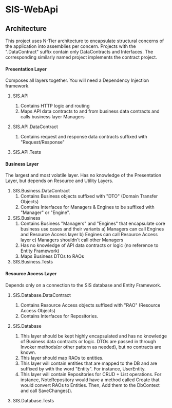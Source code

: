# SIS-WebApi

## Architecture
This project uses N-Tier architecture to encapsulate structural concerns of the application into assemblies per concern.
Projects with the ".DataContract" suffix contain only DataContracts and Interfaces. The corresponding similarly named project implements the contract project.

#### Presentation Layer
Composes all layers together. You will need a Dependency Injection framework.
1) SIS.API
    1) Contains HTTP logic and routing
    2) Maps API data contracts to and from business data contracts and calls business layer Managers 
  
2) SIS.API.DataContract
    1) Contains request and response data contracts suffixed with "Request/Response"
  
3) SIS.API.Tests

#### Business Layer
The largest and most volatile layer. Has no knowledge of the Presentation Layer, but depends on Resource and Utility Layers.
1) SIS.Business.DataContract
    1) Contains Business objects suffixed with "DTO" (Domain Transfer Objects)
    2) Contains Interfaces for Managers & Engines to be suffixed with "Manager" or "Engine".
2) SIS.Business
    1) Contains Business "Managers" and "Engines" that encapsulate core business use cases and their variants
        a) Managers can call Engines and Resource Access layer
        b) Engines can call Resource Access layer
        c) Managers shouldn't call other Managers
    2) Has no knowledge of API data contracts or logic (no reference to Entity Framework)
    3) Maps Business DTOs to RAOs
3) SIS.Business.Tests

#### Resource Access Layer
Depends only on a connection to the SIS database and Entity Framework.
1) SIS.Database.DataContract
    1) Contains Resource Access objects suffixed with "RAO" (Resource Access Objects)
    2) Contains Interfaces for Repositories.
2) SIS.Database
    1) This layer should be kept highly encapsulated and has no knowledge of Business data contracts or logic. DTOs are passed in through Invoker methods(or other pattern as needed), but no contracts are known.
    2) This layer should map RAOs to entities. 
    3) This layer will contain entities that are mapped to the DB and are suffixed by with the word "Entity". For instance, UserEntity.
    4) This layer will contain Repositories for CRUD + List operations. For instance, NoteRepository would have a method called Create that would convert RAOs to Entities. Then, Add them to the DbContext and call SaveChanges().

3) SIS.Database.Tests

